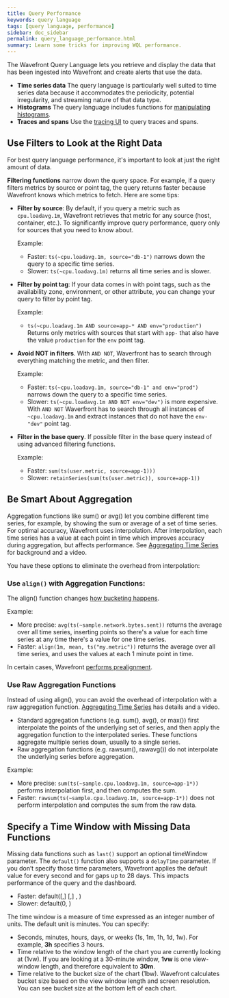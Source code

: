 ```yaml
---
title: Query Performance
keywords: query language
tags: [query language, performance]
sidebar: doc_sidebar
permalink: query_language_performance.html
summary: Learn some tricks for improving WQL performance.
---
```


The Wavefront Query Language lets you retrieve and display the data that has been ingested into Wavefront and create alerts that use the data.
* **Time series data** The query language is particularly well suited to time series data because it accommodates the periodicity, potential irregularity, and streaming nature of that data type.
* **Histograms** The query language includes functions for [manipulating histograms](query_language_reference.html#histogram-functions).
* **Traces and spans** Use the [tracing UI](tracing_traces_browser.html) to query traces and spans.

## Use Filters to Look at the Right Data

For best query language performance, it's important to look at just the right amount of data.

**Filtering functions** narrow down the query space. For example, if a query filters metrics by source or point tag, the query returns faster because Wavefront knows which metrics to fetch. Here are some tips:


* **Filter by source**: By default, if you query a metric such as `cpu.loadavg.1m`, Wavefront retrieves that metric for any source (host, container, etc.). To significantly improve query performance, query only for sources that you need to know about.

   Example:

   * Faster: `ts(~cpu.loadavg.1m, source="db-1")` narrows down the query to a specific time series.
   * Slower: `ts(~cpu.loadavg.1m)` returns all time series and is slower.


* **Filter by point tag**: If your data comes in with point tags, such as the availability zone, environment, or other attribute, you can change your query to filter by point tag.

   Example:

   * `ts(~cpu.loadavg.1m AND source=app-* AND env="production")` Returns only metrics with sources that start with `app-` that also have the value `production` for the `env` point tag.

* **Avoid NOT in filters**. With `AND NOT`, Waverfront has to search through everything matching the metric, and then filter.

  Example:
  * Faster: `ts(~cpu.loadavg.1m, source="db-1" and env="prod")` narrows down the query to a specific time series.
  * Slower: `ts(~cpu.loadavg.1m AND NOT env="dev")` is more expensive. With `AND NOT` Waverfront has to search through all instances of `~cpu.loadavg.1m` and extract instances that do not have the `env-"dev"` point tag.

* **Filter in the base query**. If possible filter in the base query instead of using advanced filtering functions.

  Example:
 
  * Faster: `sum(ts(user.metric, source=app-1)))`
  * Slower: `retainSeries(sum(ts(user.metric)), source=app-1))`

## Be Smart About Aggregation

Aggregation functions like sum() or avg() let you combine different time series, for example, by showing the sum or average of a set of time series. For optimal accuracy, Wavefront uses interpolation. After interpolation, each time series has a value at each point in time which improves accuracy during aggregation, but affects performance. See [Aggregating Time Series](query_language_aggregate_functions.html) for background and a video.

You have these options to eliminate the overhead from interpolation:

### Use `align()` with Aggregation Functions:

The align() function changes [how bucketing happens](query_language_align_function.html).

Example:

* More precise: `avg(ts(~sample.network.bytes.sent))` returns the average over all time series, inserting points so there's a value for each time series at any time there's a value for one time series.
* Faster: `align(1m, mean, ts("my.metric"))` returns the average over all time series, and uses the values at each 1 minute point in time.

In certain cases, Wavefront [performs prealignment](query_language_align_function.html#the-pre-align-warning--when-wavefront-applies-align).

### Use Raw Aggregation Functions

Instead of using align(), you can avoid the overhead of interpolation with a raw aggregation function. [Aggregating Time Series](query_language_aggregate_functions.html) has details and a video.
* Standard aggregation functions (e.g. sum(), avg(), or max()) first interpolate the points of the underlying set of series, and then apply the aggregation function to the interpolated series. These functions aggregate multiple series down, usually to a single series.
* Raw aggregation functions (e.g. rawsum(), rawavg()) do not interpolate the underlying series before aggregation.

Example:

* More precise: `sum(ts(~sample.cpu.loadavg.1m, source=app-1*))` performs interpolation first, and then computes the sum.
* Faster: `rawsum(ts(~sample.cpu.loadavg.1m, source=app-1*))` does not perform interpolation and computes the sum from the raw data.


## Specify a Time Window with Missing Data Functions

Missing data functions such as `last()` support an optional timeWindow parameter. The `default()` function also supports a `delayTime` parameter. If you don’t specify those time parameters, Wavefront applies the default value for every second and for gaps up to 28 days. This impacts performance of the query and the dashboard.

* Faster: default([<timeWindow>,] [<delayTime>,] <defaultValue>, <tsExpression>)
* Slower: default(0, <tsExpression>)

The time window is a measure of time expressed as an integer number of units. The default unit is minutes. You can specify:
<ul>
<li>Seconds, minutes, hours, days, or weeks (1s, 1m, 1h, 1d, 1w). For example, <strong>3h</strong> specifies 3 hours.</li>
<li>Time relative to the window length of the chart you are currently looking at (1vw).
If you are looking at a 30-minute window, <strong>1vw</strong> is one view-window length, and therefore equivalent to <strong>30m</strong>. </li>
<li>Time relative to the bucket size of the chart (1bw). Wavefront calculates bucket size based on the view window length and screen resolution. You can see bucket size at the bottom left of each chart.</li>
</ul>
